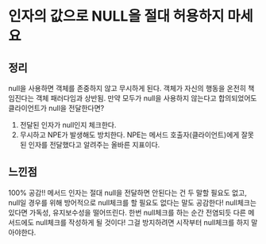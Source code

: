 # 인자의 값으로 NULL을 절대 허용하지 마세요
## 정리
null을 사용하면 객체를 존중하지 않고 무시하게 된다. 객체가 자신의 행동을 온전히 책임진다는 객체 패러다임과 상반됨.
만약 모두가 null을 사용하지 않는다고 합의되었어도 클라이언트가 null을 전달한다면?
1. 전달된 인자가 null인지 체크한다. 
2. 무시하고 NPE가 발생해도 방치한다. NPE는 메서드 호출자(클라이언트)에게 잘못된 인자를 전달했다고 알려주는 올바른 지표이다.

## 느낀점
100% 공감!!
메서드 인자는 절대 null을 전달하면 안된다는 건 두 말할 필요도 없고,
null일 경우를 위해 방어적으로 null체크를 할 필요도 없다는 말도 공감한다!
null체크는 있다면 가독성, 유지보수성을 떨어뜨린다.
한번 null체크를 하는 순간 전염되듯 다른 메서드에도 null체크를 작성하게 될 것이다!
그걸 방지하려면 시작부터 null체크를 하지 말아야한다.
